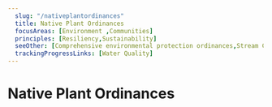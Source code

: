 ```yaml
---
  slug: "/nativeplantordinances"
  title: Native Plant Ordinances
  focusAreas: [Environment ,Communities]
  principles: [Resiliency,Sustainability]
  seeOther: [Comprehensive environmental protection ordinances,Stream Corridor Protection Ordinancess,Street Tree Ordinance & Management Plan]
  trackingProgressLinks: [Water Quality]
---
```

# Native Plant Ordinances
